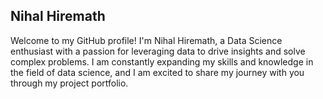 **Nihal Hiremath**
-----------------------------------------------------------------------------------------------------------------------------------------------------------------------------------------------------------------------

Welcome to my GitHub profile! I'm Nihal Hiremath, a Data Science enthusiast with a passion for leveraging data to drive insights and solve complex problems. I am constantly expanding my skills and knowledge in the field of data science, and I am excited to share my journey with you through my project portfolio.
